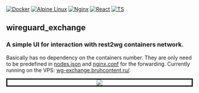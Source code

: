 [![Docker](https://img.shields.io/badge/docker-%230db7ed.svg?style=for-the-badge&logo=docker&logoColor=white)](https://hub.docker.com/repository/docker/luminodiode/rest2wireguard)
[![Alpine Linux](https://img.shields.io/badge/Alpine_Linux-%230D597F.svg?style=for-the-badge&logo=alpine-linux&logoColor=white)](https://www.alpinelinux.org)
[![Nginx](https://img.shields.io/badge/nginx-%23009639.svg?style=for-the-badge&logo=nginx&logoColor=white)](https://nginx.org)
[![React](https://img.shields.io/badge/React-20232A?style=for-the-badge&logo=react&logoColor=61DAFB)](https://react.dev/)
[![TS](https://img.shields.io/badge/TypeScript-007ACC?style=for-the-badge&logo=typescript&logoColor=white)](https://www.typescriptlang.org/)

## wireguard_exchange
### A simple UI for interaction with rest2wg containers network.
Basically has no dependency on the containers number. They are only need to be predefined in [nodes.json](https://github.com/LuminoDiode/wireguard_exchange/blob/master/src/config/nodes.json) and [nginx.conf](https://github.com/LuminoDiode/wireguard_exchange/blob/master/build_alpine/pre-nginx.conf) for the forwarding. Currently running on the VPS: [wg-exchange.bruhcontent.ru/](https://wireguard-exchange.bruhcontent.ru/).
<p align="center" style="border:solid black">
  <kbd>
    <img src="https://i.imgur.com/KAn8wuG.png"/>
  </kbd>
</p>
